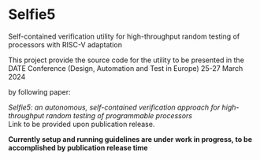 # Selfie5
Self-contained verification utility for high-throughput random testing of  processors with RISC-V adaptation  

This project provide the source code for the utility to be presented in the DATE Conference (Design, Automation and Test in Europe) 25-27 March 2024  

by following paper:  

*Selfie5: an autonomous, self-contained verification approach for high-throughput random testing of programmable processors*  
Link to be provided upon publication release.   

__Currently setup and running guidelines are under work in progress, to be accomplished by publication release time__
  

 
